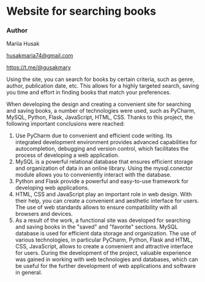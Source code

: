 # Website for searching books

### Author
Mariia Husak 

husakmaria74@gmail.com

https://t.me/@gusakmary

Using the site, you can search for books by certain criteria, such as genre, author, publication date, etc. This allows for a highly targeted search, saving you time and effort in finding books that match your preferences.

When developing the design and creating a convenient site for searching and saving books, a number of technologies were used, such as PyCharm, MySQL, Python, Flask, JavaScript, HTML, CSS. Thanks to this project, the following important conclusions were reached: 
1. Use PyCharm due to convenient and efficient code writing. Its integrated development environment provides advanced capabilities for autocompletion, debugging and version control, which facilitates the process of developing a web application.
2.  MySQL is a powerful relational database that ensures efficient storage and organization of data in an online library. Using the mysql.conector module allows you to conveniently interact with the database.
3. Python and Flask provide a powerful and easy-to-use framework for developing web applications.
4. HTML, CSS and JavaScript play an important role in web design. With their help, you can create a convenient and aesthetic interface for users. The use of web standards allows to ensure compatibility with
all browsers and devices.
5. As a result of the work, a functional site was developed for searching and
saving books in the "saved" and "favorite" sections. MySQL database
is used for efficient data storage and organization.
The use of various technologies, in particular PyCharm, Python, Flask and HTML,
CSS, JavaScript, allows to create a convenient and attractive interface for
users. During the development of the project, valuable experience was gained in working with
web technologies and databases, which can be useful for the further
development of web applications and software in general.
